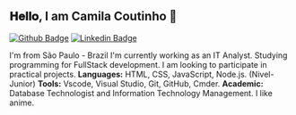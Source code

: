 
## 𝐇𝐞𝐥𝐥𝐨, I am Camila Coutinho 👋

[![Github Badge](https://img.shields.io/badge/-Github-000?style=flat-square&logo=Github&logoColor=white&link=https://github.com/karinaponte)](https://github.com/)
[![Linkedin Badge](https://img.shields.io/badge/-LinkedIn-blue?style=flat-square&logo=Linkedin&logoColor=white&link=https://www.linkedin.com/in/caamilacgs)](https://www.linkedin.com/in/caamilacgs)

I'm from São Paulo - Brazil
I'm currently working as an IT Analyst.
Studying programming for FullStack development.
I am looking to participate in practical projects.
**Languages:** HTML, CSS, JavaScript, Node.js. (Nivel-Junior)
**Tools:** Vscode, Visual Studio, Git, GitHub, Cmder. 
**Academic:** Database Technologist and Information Technology Management.
I like anime.

